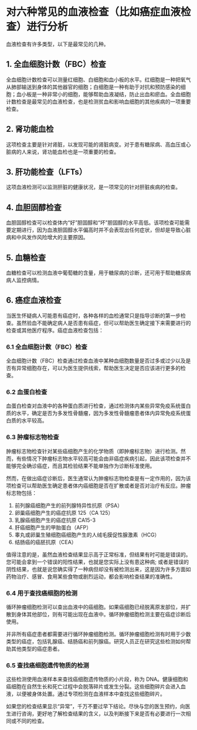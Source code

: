 # 对六种常见的血液检查（比如癌症血液检查）进行分析

血液检查有许多类型，以下是最常见的几种。

## 1. 全血细胞计数（FBC）检查

全血细胞计数检查可以测量红细胞、白细胞和血小板的水平。红细胞是一种把氧气从肺部输送到身体的其他器官的细胞；白细胞是一种有助于对抗和预防感染的细胞；血小板是一种非常小的细胞，能够帮助血液凝结，防止出血和瘀血。全血细胞计数检查是最常见的血液检查，也是检测贫血和影响血细胞的其他疾病的一项重要检查。

## 2. 肾功能血检

这项检查主要是针对肾脏，以发现可能的肾脏病变。对于患有糖尿病、高血压或心脏病的人来说，肾功能血检也是一项重要的检查。

## 3. 肝功能检查（LFTs）

这项血液检测可以监测肝脏的健康状况，是一项常见的针对肝脏疾病的检查。

## 4. 血胆固醇检查

血胆固醇检查可以检查体内“好”胆固醇和“坏”胆固醇的水平高低。该项检查可能需要定期进行，因为血液胆固醇水平偏高时并不会表现出任何症状，但却是导致心脏病和中风发作风险增大的主要原因。

## 5. 血糖检查

血糖检查可以检测血液中葡萄糖的含量，用于糖尿病的诊断，还可用于帮助糖尿病病人监控病情。

## 6. 癌症血液检查

当医生怀疑病人可能患有癌症时，各种各样的血检通常只是指导诊断的第一步检查。虽然验血不能确定病人是否患有癌症，但可以帮助医生确定接下来需要进行的检查或其他医疗程序。癌症血液检查包括：

### 6.1 全血细胞计数（FBC）检查

全血细胞计数（FBC）检查通过检查血液中某种血细胞数量是否过多或过少以及是否有异常细胞存在，可以为医生提供线索，帮助医生决定是否应该进行更多的检查。

### 6.2 血蛋白检查

血蛋白检查对血液中的各种蛋白质进行检查，通过检测体内某些异常免疫系统蛋白质的水平，确定是否为多发性骨髓瘤，因为多发性骨髓瘤患者体内异常免疫系统蛋白质的水平较高。

### 6.3 肿瘤标志物检查

肿瘤标志物检查针对某些癌细胞产生的化学物质（即肿瘤标志物）进行检测。然而，有些情况下肿瘤标志物水平较高可能会由非癌症疾病引起，因此该项检查并不能够完全确诊癌症，而且其检验结果不能单独作为诊断标准使用。

然而，在做出癌症诊断后，医生通常认为肿瘤标志物检查是有一定作用的，因为该项检查可以帮助医生确定患者体内癌细胞是否在扩散或者是否对治疗有反应。肿瘤标志物包括：

1. 前列腺癌细胞产生的前列腺特异性抗原（PSA）
2. 卵巢癌细胞产生的癌症抗原 125（CA 125）
3. 乳腺癌细胞产生的癌症抗原 CA15-3
4. 肝癌细胞产生的甲胎蛋白（AFP）
5. 睾丸或卵巢生殖细胞癌细胞产生的人绒毛膜促性腺激素（HCG）
6. 结肠癌的癌胚抗原（CEA）

值得注意的是，虽然血液检查结果显示高于正常标准，但结果有时可能是错误的。您可能会拿到一个错误的阳性结果，也就是您实际上没有患这种病; 或者是错误的阴性结果，也就是说您确实得了一种病但却没有被检测出来，这是因为许多方面如药物治疗、感冒、食用某些食物或剧烈运动，都会影响检查结果的准确性。

### 6.4 用于查找癌细胞的检测

循环肿瘤细胞检测可以查出血液中的癌细胞。如果癌细胞已经脱离原发部位，并扩散到身体其他部位，则有可能出现在血液中。循环肿瘤细胞检测主要在癌症诊断后使用。

并非所有癌症患者都需要进行循环肿瘤细胞检测。循环肿瘤细胞检测有时用于少数类型的癌症，包括乳腺癌、结肠癌和前列腺癌。研究人员正在研究这些检测如何帮助其他类型的癌症患者。

### 6.5 查找癌细胞遗传物质的检测

这些检测使用血液样本来查找癌细胞遗传物质的小片段，称为 DNA。健康细胞和癌细胞在自然生长和死亡过程中会脱落碎片或发生分裂。这些细胞碎片会进入血液，以便被身体处置。通过专项检测在血液样本中查找这些细胞碎片。

如果您的检查结果显示“异常”，千万不要过早下结论。尽快与您的医生预约，向医生进行咨询，更好地了解检查结果的含义，以及判断接下来是否有必要进行一次相同或不同的检查。

